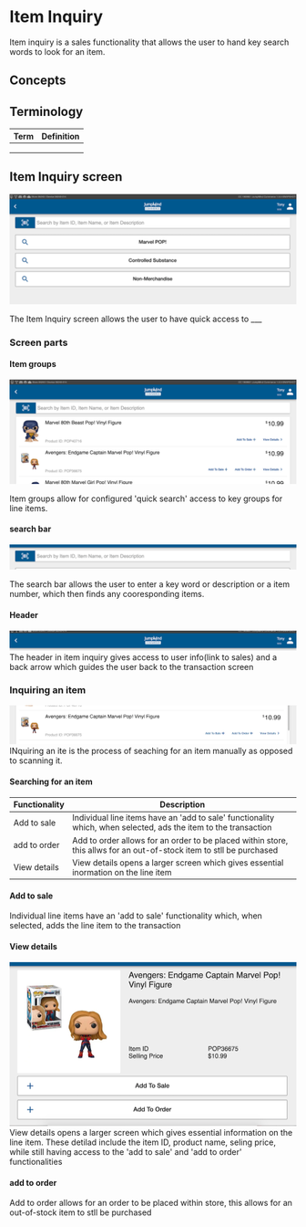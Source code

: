 # Item Inquiry
Item inquiry is a sales functionality that allows the user to hand key search words to look for an item.

## Concepts 

## Terminology
|Term|Definition|
|---|-----|
|||
|||
|||
## Item Inquiry screen

 ![Item Inquiry](assets/item-inquiry.png)

The Item Inquiry screen allows the user to have quick access to ___

### Screen parts

#### Item groups 
 ![Item GROUPS](assets/item-inquiry-product.png)

Item groups allow for configured 'quick search' access to key groups for line items. 

#### search bar
![Search bar](assets/item-inquiry-search.png)

The search bar allows the user to enter a key word or description or a item number, which then finds any cooresponding items.

#### Header 
![header](assets/item-inquiry-header.png)
The header in item inquiry gives access to user info(link to sales) and a back arrow which guides the user back to the transaction screen

### Inquiring an item
![Inquiry Item](assets/item-inquiry-item.png)
 INquiring an ite is the process of seaching for an item manually as opposed to scanning it.
#### Searching for an item 

|Functionality|Description|
|---|-----|
|Add to sale| Individual line items have an 'add to sale' functionality which, when selected, ads the item to the transaction|
|add to order|Add to order allows for an order to be placed within store, this allws for an out-of-stock item to stll be purchased|
|View details |View details opens a larger screen which gives essential inormation on the line item|


#### Add to sale
 Individual line items have an 'add to sale' functionality which, when selected, adds the line item to the transaction
 
#### View details 

![Item Details](assets/item-inquir-item-details.png)
 View details opens a larger screen which gives essential information on the line item. These detilad include the item ID, product name, seling price, while still having access to the 'add to sale' and 'add to order' functionalities
 
#### add to order 
Add to order allows for an order to be placed within store, this allows for an out-of-stock item to stll be purchased



